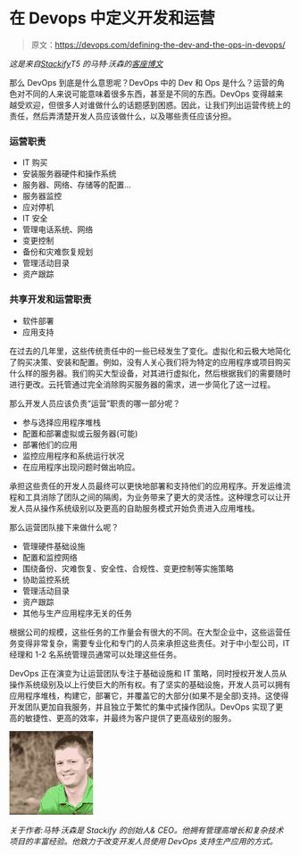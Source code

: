 # 在 Devops 中定义开发和运营

> 原文：<https://devops.com/defining-the-dev-and-the-ops-in-devops/>

*这是来自[Stackify](http://www.stackify.com/)T5 的马特·沃森的[客座博文](https://devops.com/guest-posting-guidelines/ "Guest Posting Guidelines ")*

那么 DevOps 到底是什么意思呢？DevOps 中的 Dev 和 Ops 是什么？运营的角色对不同的人来说可能意味着很多东西，甚至是不同的东西。DevOps 变得越来越受欢迎，但很多人对谁做什么的话题感到困惑。因此，让我们列出运营传统上的责任，然后弄清楚开发人员应该做什么，以及哪些责任应该分担。

### 运营职责

*   IT 购买
*   安装服务器硬件和操作系统
*   服务器、网络、存储等的配置…
*   服务器监控
*   应对停机
*   IT 安全
*   管理电话系统、网络
*   变更控制
*   备份和灾难恢复规划
*   管理活动目录
*   资产跟踪

### 共享开发和运营职责

*   软件部署
*   应用支持

在过去的几年里，这些传统责任中的一些已经发生了变化。虚拟化和云极大地简化了购买决策、安装和配置。例如，没有人关心我们将为特定的应用程序或项目购买什么样的服务器。我们购买大型设备，对其进行虚拟化，然后根据我们的需要随时进行更改。云托管通过完全消除购买服务器的需求，进一步简化了这一过程。

那么开发人员应该负责“运营”职责的哪一部分呢？

*   参与选择应用程序堆栈
*   配置和部署虚拟或云服务器(可能)
*   部署他们的应用
*   监控应用程序和系统运行状况
*   在应用程序出现问题时做出响应。

承担这些责任的开发人员最终可以更快地部署和支持他们的应用程序。开发运维流程和工具消除了团队之间的隔阂，为业务带来了更大的灵活性。这种理念可以让开发人员从操作系统级别以及更高的自助服务模式开始负责进入应用堆栈。

那么运营团队接下来做什么呢？

*   管理硬件基础设施
*   配置和监控网络
*   围绕备份、灾难恢复、安全性、合规性、变更控制等实施策略
*   协助监控系统
*   管理活动目录
*   资产跟踪
*   其他与生产应用程序无关的任务

根据公司的规模，这些任务的工作量会有很大的不同。在大型企业中，这些运营任务变得非常复杂，需要专业化和专门的人员来承担这些责任。对于中小型公司，IT 经理和 1-2 名系统管理员通常可以处理这些任务。

DevOps 正在演变为让运营团队专注于基础设施和 IT 策略，同时授权开发人员从操作系统级别及以上行使巨大的所有权。有了坚实的基础设施，开发人员可以拥有应用程序堆栈，构建它，部署它，并覆盖它的大部分(如果不是全部)支持。这使得开发团队更加自我服务，并且独立于繁忙的集中式操作团队。DevOps 实现了更高的敏捷性、更高的效率，并最终为客户提供了更高级别的服务。

[![mat](img/811a2b4cebab6d1b6fa58defb60b6687.png)](https://devops.com/wp-content/uploads/2014/01/mat.png)

*关于作者:马特·沃森是 Stackify 的创始人& CEO。他拥有管理高增长和复杂技术项目的丰富经验。他致力于改变开发人员使用 DevOps 支持生产应用的方式。*
